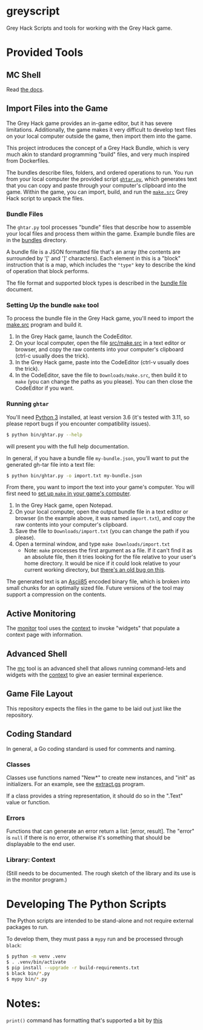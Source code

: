 # greyscript

Grey Hack Scripts and tools for working with the Grey Hack game.

# Provided Tools

## MC Shell

Read [the docs](mc.md).

## Import Files into the Game

The Grey Hack game provides an in-game editor, but it has severe limitations.  Additionally, the game makes it very difficult to develop text files on your local computer outside the game, then import them into the game.

This project introduces the concept of a Grey Hack Bundle, which is very much akin to standard programming "build" files, and very much inspired from Dockerfiles.

The bundles describe files, folders, and ordered operations to run.  You run from your local computer the provided script [`ghtar.py`](bin/ghtar.py), which generates text that you can copy and paste through your computer's clipboard into the game.  Within the game, you can import, build, and run the [`make.src`](src/make.src) Grey Hack script to unpack the files.

### Bundle Files

The `ghtar.py` tool processes "bundle" files that describe how to assemble your local files and process them within the game.  Example bundle files are in the [bundles](bundles/) directory.

A bundle file is a JSON formatted file that's an array (the contents are surrounded by '[' and ']' characters).  Each element in this is a "block" instruction that is a map, which includes the `"type"` key to describe the kind of operation that block performs.

The file format and supported block types is described in the [bundle file](bundle-files.md) document.

### Setting Up the bundle `make` tool

To process the bundle file in the Grey Hack game, you'll need to import the [make.src](src/make.src) program and build it.

1. In the Grey Hack game, launch the CodeEditor.
2. On your local computer, open the file [src/make.src](src/make.src) in a text editor or browser, and copy the raw contents into your computer's clipboard (ctrl-c usually does the trick).
3. In the Grey Hack game, paste into the CodeEditor (ctrl-v usually does the trick).
4. In the CodeEditor, save the file to `Downloads/make.src`, then build it to `make` (you can change the paths as you please).  You can then close the CodeEditor if you want.


### Running `ghtar`

You'll need [Python 3](https://www.python.org/) installed, at least version 3.6 (it's tested with 3.11, so please report bugs if you encounter compatibility issues).

```bash
$ python bin/ghtar.py --help
```

will present you with the full help documentation.

In general, if you have a bundle file `my-bundle.json`, you'll want to put the generated gh-tar file into a text file:

```bash
$ python bin/ghtar.py -o import.txt my-bundle.json
```

From there, you want to import the text into your game's computer.  You will first need to [set up `make` in your game's computer](#setting-up-the-bundle-make-tool).

1. In the Grey Hack game, open Notepad.
2. On your local computer, open the output bundle file in a text editor or browser (in the example above, it was named `import.txt`), and copy the raw contents into your computer's clipboard.
3. Save the file to `Downloads/import.txt` (you can change the path if you please).
4. Open a terminal window, and type `make Downloads/import.txt`
    * Note: `make` processes the first argument as a file.  If it can't find it as an absolute file, then it tries looking for the file relative to your user's home directory.  It would be nice if it could look relative to your current working directory, but [there's an old bug on this](https://greytracker.org/bugzilla/show_bug.cgi?id=630).

The generated text is an [Ascii85](https://en.wikipedia.org/wiki/Ascii85) encoded binary file, which is broken into small chunks for an optimally sized file.  Future versions of the tool may support a compression on the contents.


## Active Monitoring

The [monitor](src/programs/monitor) tool uses the [context](#library-context) to invoke "widgets" that populate a context page with information.


## Advanced Shell

The [mc](src/programs/mc) tool is an advanced shell that allows running command-lets and widgets with the [context](#library-context) to give an easier terminal experience.


## Game File Layout

This repository expects the files in the game to be laid out just like the repository.


## Coding Standard

In general, a Go coding standard is used for comments and naming.

### Classes

Classes use functions named "New*" to create new instances, and "init" as initializers.  For an example, see the [extract.gs](programs/extract.gs) program.

If a class provides a string representation, it should do so in the ".Text" value or function.

### Errors

Functions that can generate an error return a list: [error, result].  The "error" is `null` if there is no error, otherwise it's something that should be displayable to the end user.


### Library: Context

(Still needs to be documented.  The rough sketch of the library and its use is in the monitor program.)


# Developing The Python Scripts

The Python scripts are intended to be stand-alone and not require external packages to run.

To develop them, they must pass a `mypy` run and be processed through `black`:

```bash
$ python -m venv .venv
$ . .venv/bin/activate
$ pip install --upgrade -r build-requirements.txt
$ black bin/*.py
$ mypy bin/*.py
```


# Notes:

`print()` command has formatting that's supported a bit by [this](http://digitalnativestudios.com/textmeshpro/docs/rich-text/)
